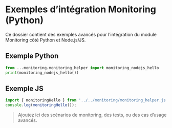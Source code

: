 # Exemples d’intégration Monitoring (Python)

Ce dossier contient des exemples avancés pour l’intégration du module Monitoring côté Python et Node.js/JS.

## Exemple Python
```python
from ...monitoring.monitoring_helper import monitoring_nodejs_hello
print(monitoring_nodejs_hello())
```

## Exemple JS
```js
import { monitoringHello } from '../../monitoring/monitoring_helper.js';
console.log(monitoringHello());
```

> Ajoutez ici des scénarios de monitoring, des tests, ou des cas d’usage avancés.
